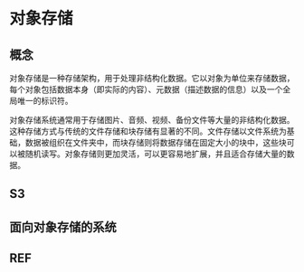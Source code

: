 
# 对象存储

## 概念

对象存储是一种存储架构，用于处理非结构化数据。它以对象为单位来存储数据，每个对象包括数据本身（即实际的内容）、元数据（描述数据的信息）以及一个全局唯一的标识符。

对象存储系统通常用于存储图片、音频、视频、备份文件等大量的非结构化数据。
这种存储方式与传统的文件存储和块存储有显著的不同。文件存储以文件系统为基础，数据被组织在文件夹中，而块存储则将数据存储在固定大小的块中，这些块可以被随机读写。对象存储则更加灵活，可以更容易地扩展，并且适合存储大量的数据。



## S3

## 面向对象存储的系统


## REF


